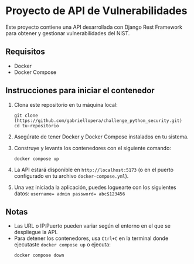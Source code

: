 # Proyecto de API de Vulnerabilidades

Este proyecto contiene una API desarrollada con Django Rest Framework para obtener y gestionar vulnerabilidades del NIST.

## Requisitos

- Docker
- Docker Compose

## Instrucciones para iniciar el contenedor

1. Clona este repositorio en tu máquina local:
    ```
    git clone (https://github.com/gabriellopera/challenge_python_security.git)
    cd tu-repositorio
    ```

2. Asegúrate de tener Docker y Docker Compose instalados en tu sistema.

3. Construye y levanta los contenedores con el siguiente comando:
    ```
    docker compose up
    ```

4. La API estará disponible en `http://localhost:5173` (o en el puerto configurado en tu archivo `docker-compose.yml`).
5. Una vez iniciada la aplicación, puedes loguearte con los siguientes datos:
       ```
       username= admin
       password= abc$123456
       ```
   
## Notas

- Las URL o IP:Puerto pueden variar según el entorno en el que se despliegue la API.
- Para detener los contenedores, usa `Ctrl+C` en la terminal donde ejecutaste `docker compose up` o ejecuta:
    ```
    docker compose down
    ```
